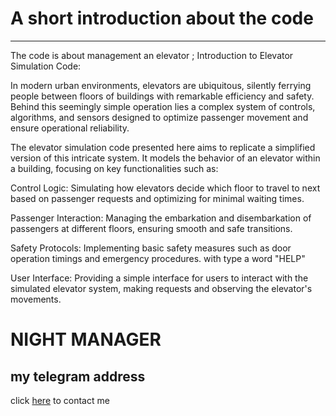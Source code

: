 # A short introduction about the code

___
The code is about management an elevator ;
Introduction to Elevator Simulation Code:

In modern urban environments, elevators are ubiquitous, silently ferrying people between floors of buildings with remarkable efficiency and safety. Behind this seemingly simple operation lies a complex system of controls, algorithms, and sensors designed to optimize passenger movement and ensure operational reliability.

The elevator simulation code presented here aims to replicate a simplified version of this intricate system. It models the behavior of an elevator within a building, focusing on key functionalities such as:

Control Logic: Simulating how elevators decide which floor to travel to next based on passenger requests and optimizing for minimal waiting times. 

Passenger Interaction: Managing the embarkation and disembarkation of passengers at different floors, ensuring smooth and safe transitions.

Safety Protocols: Implementing basic safety measures such as door operation timings and emergency procedures. with type a word "HELP" 

User Interface: Providing a simple interface for users to interact with the simulated elevator system, making requests and observing the elevator's movements.

# NIGHT MANAGER 
## my telegram address

click [here](https://t.me/Nouri_AmirHosein) to contact me 
